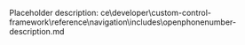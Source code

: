 Placeholder description: ce\developer\custom-control-framework\reference\navigation\includes\openphonenumber-description.md